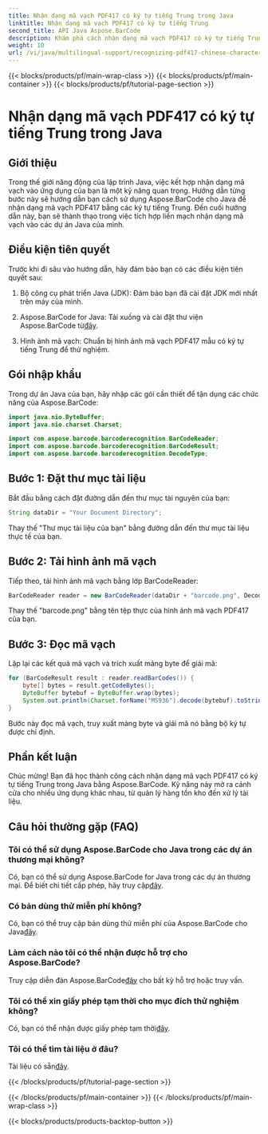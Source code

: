 ```yaml
---
title: Nhận dạng mã vạch PDF417 có ký tự tiếng Trung trong Java
linktitle: Nhận dạng mã vạch PDF417 có ký tự tiếng Trung
second_title: API Java Aspose.BarCode
description: Khám phá cách nhận dạng mã vạch PDF417 có ký tự tiếng Trung trong Java bằng Aspose.BarCode. Hãy làm theo hướng dẫn toàn diện của chúng tôi để tích hợp liền mạch.
weight: 10
url: /vi/java/multilingual-support/recognizing-pdf417-chinese-characters/
---
```


{{< blocks/products/pf/main-wrap-class >}}
{{< blocks/products/pf/main-container >}}
{{< blocks/products/pf/tutorial-page-section >}}

# Nhận dạng mã vạch PDF417 có ký tự tiếng Trung trong Java


## Giới thiệu

Trong thế giới năng động của lập trình Java, việc kết hợp nhận dạng mã vạch vào ứng dụng của bạn là một kỹ năng quan trọng. Hướng dẫn từng bước này sẽ hướng dẫn bạn cách sử dụng Aspose.BarCode cho Java để nhận dạng mã vạch PDF417 bằng các ký tự tiếng Trung. Đến cuối hướng dẫn này, bạn sẽ thành thạo trong việc tích hợp liền mạch nhận dạng mã vạch vào các dự án Java của mình.

## Điều kiện tiên quyết

Trước khi đi sâu vào hướng dẫn, hãy đảm bảo bạn có các điều kiện tiên quyết sau:

1. Bộ công cụ phát triển Java (JDK): Đảm bảo bạn đã cài đặt JDK mới nhất trên máy của mình.

2.  Aspose.BarCode for Java: Tải xuống và cài đặt thư viện Aspose.BarCode từ[đây](https://releases.aspose.com/barcode/java/).

3. Hình ảnh mã vạch: Chuẩn bị hình ảnh mã vạch PDF417 mẫu có ký tự tiếng Trung để thử nghiệm.

## Gói nhập khẩu

Trong dự án Java của bạn, hãy nhập các gói cần thiết để tận dụng các chức năng của Aspose.BarCode:

```java
import java.nio.ByteBuffer;
import java.nio.charset.Charset;

import com.aspose.barcode.barcoderecognition.BarCodeReader;
import com.aspose.barcode.barcoderecognition.BarCodeResult;
import com.aspose.barcode.barcoderecognition.DecodeType;
```

## Bước 1: Đặt thư mục tài liệu

Bắt đầu bằng cách đặt đường dẫn đến thư mục tài nguyên của bạn:

```java
String dataDir = "Your Document Directory";
```

Thay thế "Thư mục tài liệu của bạn" bằng đường dẫn đến thư mục tài liệu thực tế của bạn.

## Bước 2: Tải hình ảnh mã vạch

Tiếp theo, tải hình ảnh mã vạch bằng lớp BarCodeReader:

```java
BarCodeReader reader = new BarCodeReader(dataDir + "barcode.png", DecodeType.PDF_417);
```

Thay thế "barcode.png" bằng tên tệp thực của hình ảnh mã vạch PDF417 của bạn.

## Bước 3: Đọc mã vạch

Lặp lại các kết quả mã vạch và trích xuất mảng byte để giải mã:

```java
for (BarCodeResult result : reader.readBarCodes()) {
    byte[] bytes = result.getCodeBytes();
    ByteBuffer bytebuf = ByteBuffer.wrap(bytes);
    System.out.println(Charset.forName("MS936").decode(bytebuf).toString());
}
```

Bước này đọc mã vạch, truy xuất mảng byte và giải mã nó bằng bộ ký tự được chỉ định.

## Phần kết luận

Chúc mừng! Bạn đã học thành công cách nhận dạng mã vạch PDF417 có ký tự tiếng Trung trong Java bằng Aspose.BarCode. Kỹ năng này mở ra cánh cửa cho nhiều ứng dụng khác nhau, từ quản lý hàng tồn kho đến xử lý tài liệu.

## Câu hỏi thường gặp (FAQ)

### Tôi có thể sử dụng Aspose.BarCode cho Java trong các dự án thương mại không?
 Có, bạn có thể sử dụng Aspose.BarCode for Java trong các dự án thương mại. Để biết chi tiết cấp phép, hãy truy cập[đây](https://purchase.aspose.com/buy).

### Có bản dùng thử miễn phí không?
 Có, bạn có thể truy cập bản dùng thử miễn phí của Aspose.BarCode cho Java[đây](https://releases.aspose.com/).

### Làm cách nào tôi có thể nhận được hỗ trợ cho Aspose.BarCode?
 Truy cập diễn đàn Aspose.BarCode[đây](https://forum.aspose.com/c/barcode/13) cho bất kỳ hỗ trợ hoặc truy vấn.

### Tôi có thể xin giấy phép tạm thời cho mục đích thử nghiệm không?
Có, bạn có thể nhận được giấy phép tạm thời[đây](https://purchase.aspose.com/temporary-license/).

### Tôi có thể tìm tài liệu ở đâu?
 Tài liệu có sẵn[đây](https://reference.aspose.com/barcode/java/).

{{< /blocks/products/pf/tutorial-page-section >}}

{{< /blocks/products/pf/main-container >}}
{{< /blocks/products/pf/main-wrap-class >}}

{{< blocks/products/products-backtop-button >}}
